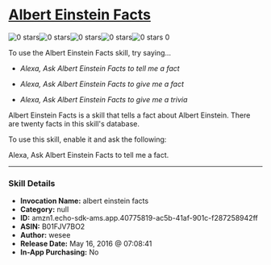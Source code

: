 # [Albert Einstein Facts](http://alexa.amazon.com/#skills/amzn1.echo-sdk-ams.app.40775819-ac5b-41af-901c-f287258942ff)
![0 stars](../../images/ic_star_border_black_18dp_1x.png)![0 stars](../../images/ic_star_border_black_18dp_1x.png)![0 stars](../../images/ic_star_border_black_18dp_1x.png)![0 stars](../../images/ic_star_border_black_18dp_1x.png)![0 stars](../../images/ic_star_border_black_18dp_1x.png) 0

To use the Albert Einstein Facts skill, try saying...

* *Alexa, Ask Albert Einstein Facts to tell me a fact*

* *Alexa, Ask Albert Einstein Facts to give me a fact*

* *Alexa, Ask Albert Einstein Facts to give me a trivia*

Albert Einstein Facts is a skill that tells a fact about Albert Einstein.  There are twenty facts in this skill's database.

To use this skill, enable it and ask the following:

Alexa, Ask Albert Einstein Facts to tell me a fact.

***

### Skill Details

* **Invocation Name:** albert einstein facts
* **Category:** null
* **ID:** amzn1.echo-sdk-ams.app.40775819-ac5b-41af-901c-f287258942ff
* **ASIN:** B01FJV7BO2
* **Author:** wesee
* **Release Date:** May 16, 2016 @ 07:08:41
* **In-App Purchasing:** No
